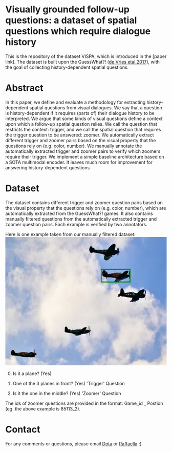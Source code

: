 

# Visually grounded follow-up questions: a dataset of spatial questions which require dialogue history
This is the repository of the dataset VISPA, which is introduced in the [paper link]. The dataset is built upon the GuessWhat?! ([de Vries etal.2017](https://arxiv.org/abs/1611.08481)), with the goal of collecting history-dependent spatial questions. 

# Abstract 
In this paper, we define and evaluate a methodology for extracting history-dependent spatial questions from visual dialogues. We say that a question is history-dependent if it requires (parts of) their dialogue history to be interpreted. We argue that some kinds of visual questions define a context upon which a follow-up spatial question relies. We call the question that restricts the context: trigger, and we call the spatial question that requires the trigger question to be answered: zoomer. We automatically extract different trigger and zoomer pairs based on the visual property that the questions rely on (e.g. color, number). We manually annotate the automatically extracted trigger and zoomer pairs to verify which zoomers require their trigger. We implement a simple baseline architecture based on a SOTA multimodal encoder. It leaves much room for
improvement for answering history-dependent questions

# Dataset 
The dataset contains different trigger and zoomer question pairs based on the visual property that the questions rely on (e.g. color, number), which are automatically extracted from the GuessWhat?! games. It also contains manually filtered questions from the automatically extracted trigger and zoomer question pairs. Each example is verified by two annotators.

Here is one example taken from our manually filtered dataset: <img src="/example/plane_example.PNG" width="800" height="400">

0. Is it a plane? (Yes)

1. One of the 3 planes in front? (Yes)  'Trigger' Question

2. Is it the one in the middle? (Yes) 'Zoomer' Question

The ids of zoomer questions are provided in the format: Game_id _ Postion (eg. the above example is 85113_2). 
# Contact
For any comments or questions, please email [Dota](mailto:dongtianaimit@gmail.com) or [Raffaella](mailto:bernardi@disi.unitn.it) :)
